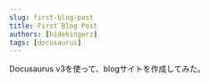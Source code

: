 ```yaml
---
slug: first-blog-post
title: First Blog Post
authors: [hidekingerz]
tags: [docusaurus]
---
```


Docusaurus v3を使って、blogサイトを作成してみた。
